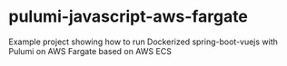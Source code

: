 # pulumi-javascript-aws-fargate
Example project showing how to run Dockerized spring-boot-vuejs with Pulumi on AWS Fargate based on AWS ECS
